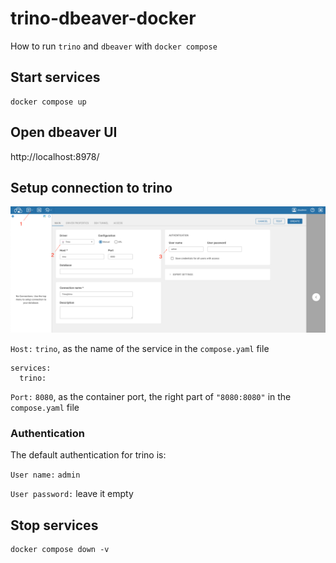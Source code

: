 # trino-dbeaver-docker
How to run `trino` and `dbeaver` with `docker compose`

## Start services
```
docker compose up
```

## Open dbeaver UI

http://localhost:8978/

## Setup connection to trino

![trinodb_connect](docs/trinodb_connect.png)

`Host:` `trino`, as the name of the service in the `compose.yaml` file  

```
services:
  trino:
```

`Port:` `8080`, as the container port, the right part of `"8080:8080"` in the `compose.yaml` file  

### Authentication
The default authentication for trino is:

`User name:` `admin`

`User password:` leave it empty

## Stop services
```
docker compose down -v
```
